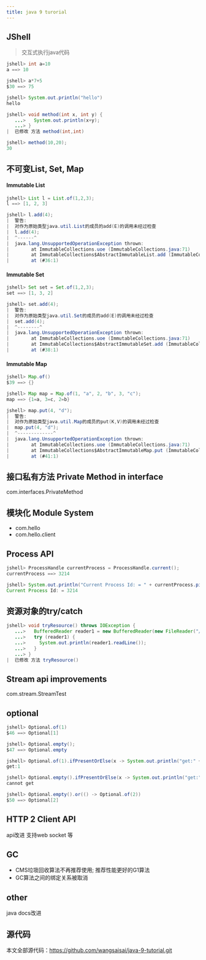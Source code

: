```yaml
---
title: java 9 turorial
---
```


## JShell

> 交互式执行java代码

```java
jshell> int a=10
a ==> 10

jshell> a*7+5
$30 ==> 75

jshell> System.out.println("hello")
hello

jshell> void method(int x, int y) {
   ...>   System.out.println(x+y);
   ...> }
|  已修改 方法 method(int,int)

jshell> method(10,20);
30

```

<!--more-->

## 不可变List, Set, Map

#### Immutable List
```java
jshell> List l = List.of(1,2,3);
l ==> [1, 2, 3]

jshell> l.add(4);
|  警告:
|  对作为原始类型java.util.List的成员的add(E)的调用未经过检查
|  l.add(4);
|  ^------^
|  java.lang.UnsupportedOperationException thrown:
|        at ImmutableCollections.uoe (ImmutableCollections.java:71)
|        at ImmutableCollections$AbstractImmutableList.add (ImmutableCollections.java:77)
|        at (#36:1)
```

#### Immutable Set
```java
jshell> Set set = Set.of(1,2,3);
set ==> [1, 3, 2]

jshell> set.add(4);
|  警告:
|  对作为原始类型java.util.Set的成员的add(E)的调用未经过检查
|  set.add(4);
|  ^--------^
|  java.lang.UnsupportedOperationException thrown:
|        at ImmutableCollections.uoe (ImmutableCollections.java:71)
|        at ImmutableCollections$AbstractImmutableSet.add (ImmutableCollections.java:281)
|        at (#38:1)


```

#### Immutable Map
```java
jshell> Map.of()
$39 ==> {}

jshell> Map map = Map.of(1, "a", 2, "b", 3, "c");
map ==> {1=a, 3=c, 2=b}

jshell> map.put(4, "d");
|  警告:
|  对作为原始类型java.util.Map的成员的put(K,V)的调用未经过检查
|  map.put(4, "d");
|  ^-------------^
|  java.lang.UnsupportedOperationException thrown:
|        at ImmutableCollections.uoe (ImmutableCollections.java:71)
|        at ImmutableCollections$AbstractImmutableMap.put (ImmutableCollections.java:558)
|        at (#41:1)

```

## 接口私有方法 Private Method in interface

com.interfaces.PrivateMethod

## 模块化 Module System

- com.hello
- com.hello.client

## Process API
```java
jshell> ProcessHandle currentProcess = ProcessHandle.current();
currentProcess ==> 3214

jshell> System.out.println("Current Process Id: = " + currentProcess.pid());
Current Process Id: = 3214

```

## 资源对象的try/catch

```java
jshell> void tryResource() throws IOException {
   ...>   BufferedReader reader1 = new BufferedReader(new FileReader("/tmp/a.txt"));
   ...>   try (reader1) {
   ...>     System.out.println(reader1.readLine());
   ...>   }
   ...> }
|  已修改 方法 tryResource()

```

## Stream api improvements

com.stream.StreamTest

## optional

```java
jshell> Optional.of(1)
$46 ==> Optional[1]

jshell> Optional.empty();
$47 ==> Optional.empty

jshell> Optional.of(1).ifPresentOrElse(x -> System.out.println("get:" + x), () -> System.out.println("cannot get"))
get:1

jshell> Optional.empty().ifPresentOrElse(x -> System.out.println("get:" + x), () -> System.out.println("cannot get"))
cannot get

jshell> Optional.empty().or(() -> Optional.of(2))
$50 ==> Optional[2]

```

## HTTP 2 Client API

api改进
支持web socket 等

## GC

- CMS垃圾回收算法不再推荐使用; 推荐性能更好的G1算法
- GC算法之间的绑定关系被取消

## other
java docs改进

## 源代码
本文全部源代码：https://github.com/wangsaisai/java-9-tutorial.git
